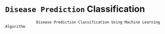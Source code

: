 # `Disease Prediction` Classification
                  Disease Prediction Classification Using Machine Learning Algorithm
